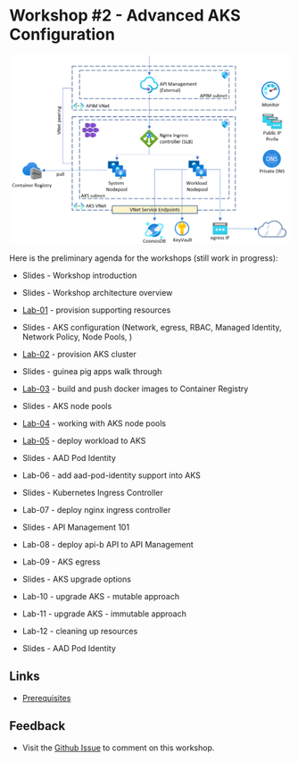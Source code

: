 # Workshop #2 - Advanced AKS Configuration

![logo](images/logo.png)

Here is the preliminary agenda for the workshops (still work in progress):
 
 * Slides - Workshop introduction
 * Slides - Workshop architecture overview
 * [Lab-01](labs/lab-01/readme.md) - provision supporting resources
 * Slides - AKS configuration (Network, egress, RBAC, Managed Identity, Network Policy, Node Pools, )  
 * [Lab-02](labs/lab-02/readme.md) - provision AKS cluster
 * Slides - guinea pig apps walk through
 * [Lab-03](../lab-03/readme.md) - build and push docker images to Container Registry
 * Slides - AKS node pools
 * [Lab-04](../lab-04/readme.md) - working with AKS node pools
 * [Lab-05](../lab-05/readme.md) - deploy workload to AKS
 * Slides - AAD Pod Identity
 * Lab-06 - add aad-pod-identity support into AKS 
 * Slides - Kubernetes Ingress Controller
 * Lab-07 - deploy nginx ingress controller
 * Slides - API Management 101 
 * Lab-08 - deploy api-b API to API Management
 * Lab-09 - AKS egress 
 * Slides - AKS upgrade options
 * Lab-10 - upgrade AKS - mutable approach
 * Lab-11 - upgrade AKS - immutable approach
 * Lab-12 - cleaning up resources

 
 * Slides - AAD Pod Identity

## Links

* [Prerequisites](prerequisites.md)

## Feedback

* Visit the [Github Issue](https://github.com/evgenyb/aks-workshops/issues/11) to comment on this workshop. 